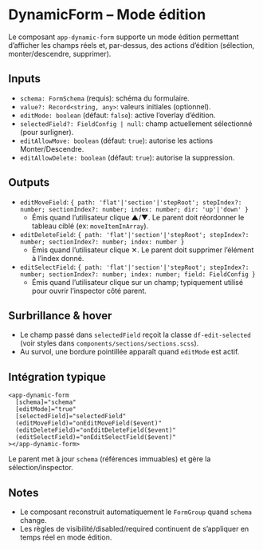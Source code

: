 # DynamicForm – Mode édition

Le composant `app-dynamic-form` supporte un mode édition permettant d’afficher les champs réels et, par-dessus, des actions d’édition (sélection, monter/descendre, supprimer).

## Inputs
- `schema: FormSchema` (requis): schéma du formulaire.
- `value?: Record<string, any>`: valeurs initiales (optionnel).
- `editMode: boolean` (défaut: `false`): active l’overlay d’édition.
- `selectedField?: FieldConfig | null`: champ actuellement sélectionné (pour surligner).
- `editAllowMove: boolean` (défaut: `true`): autorise les actions Monter/Descendre.
- `editAllowDelete: boolean` (défaut: `true`): autorise la suppression.

## Outputs
- `editMoveField`: `{ path: 'flat'|'section'|'stepRoot'; stepIndex?: number; sectionIndex?: number; index: number; dir: 'up'|'down' }`
  - Émis quand l’utilisateur clique ▲/▼. Le parent doit réordonner le tableau ciblé (ex: `moveItemInArray`).
- `editDeleteField`: `{ path: 'flat'|'section'|'stepRoot'; stepIndex?: number; sectionIndex?: number; index: number }`
  - Émis quand l’utilisateur clique ✕. Le parent doit supprimer l’élément à l’index donné.
- `editSelectField`: `{ path: 'flat'|'section'|'stepRoot'; stepIndex?: number; sectionIndex?: number; index: number; field: FieldConfig }`
  - Émis quand l’utilisateur clique sur un champ; typiquement utilisé pour ouvrir l’inspector côté parent.

## Surbrillance & hover
- Le champ passé dans `selectedField` reçoit la classe `df-edit-selected` (voir styles dans `components/sections/sections.scss`).
- Au survol, une bordure pointillée apparaît quand `editMode` est actif.

## Intégration typique
```
<app-dynamic-form
  [schema]="schema"
  [editMode]="true"
  [selectedField]="selectedField"
  (editMoveField)="onEditMoveField($event)"
  (editDeleteField)="onEditDeleteField($event)"
  (editSelectField)="onEditSelectField($event)"
></app-dynamic-form>
```

Le parent met à jour `schema` (références immuables) et gère la sélection/inspector.

## Notes
- Le composant reconstruit automatiquement le `FormGroup` quand `schema` change.
- Les règles de visibilité/disabled/required continuent de s’appliquer en temps réel en mode édition.
